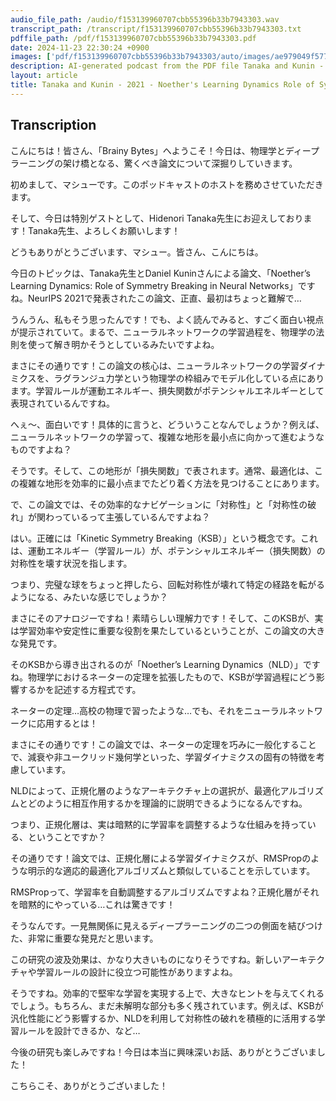 ```yaml
---
audio_file_path: /audio/f153139960707cbb55396b33b7943303.wav
transcript_path: /transcript/f153139960707cbb55396b33b7943303.txt
pdffile_path: /pdf/f153139960707cbb55396b33b7943303.pdf
date: 2024-11-23 22:30:24 +0900
images: ['pdf/f153139960707cbb55396b33b7943303/auto/images/ae979049f577ee8a40c9418815111cc2c8ee751d6f6d9697eae4c6d96f533871.jpg', 'pdf/f153139960707cbb55396b33b7943303/auto/images/3f89afbbfecd36f22c42b2868025f2a0617713548a613f16cda364b861871f28.jpg', 'pdf/f153139960707cbb55396b33b7943303/auto/images/fbecd3c5bdf0dbd2e1650721769260920117c5cde085d71df5d238378193fe2f.jpg', 'pdf/f153139960707cbb55396b33b7943303/auto/images/af1bd662b0b13098b07467af4a3df8168dab3e3718646e4d1f5a979313b7773e.jpg', 'pdf/f153139960707cbb55396b33b7943303/auto/images/076acd280135f12d54d40b0162d77f857d7a0a2c227ec614b93c127a7fea8b46.jpg']
description: AI-generated podcast from the PDF file Tanaka and Kunin - 2021 - Noether's Learning Dynamics Role of Symmetry Brea_JP
layout: article
title: Tanaka and Kunin - 2021 - Noether's Learning Dynamics Role of Symmetry Brea_JP / f153139960707cbb55396b33b7943303
---
```


## Transcription
こんにちは！皆さん、「Brainy Bytes」へようこそ！今日は、物理学とディープラーニングの架け橋となる、驚くべき論文について深掘りしていきます。

初めまして、マシューです。このポッドキャストのホストを務めさせていただきます。

そして、今日は特別ゲストとして、Hidenori Tanaka先生にお迎えしております！Tanaka先生、よろしくお願いします！

どうもありがとうございます、マシュー。皆さん、こんにちは。

今日のトピックは、Tanaka先生とDaniel Kuninさんによる論文、「Noether’s Learning Dynamics: Role of Symmetry Breaking in Neural Networks」ですね。NeurIPS 2021で発表されたこの論文、正直、最初はちょっと難解で…

うんうん、私もそう思ったんです！でも、よく読んでみると、すごく面白い視点が提示されていて。まるで、ニューラルネットワークの学習過程を、物理学の法則を使って解き明かそうとしているみたいですよね。

まさにその通りです！この論文の核心は、ニューラルネットワークの学習ダイナミクスを、ラグランジュ力学という物理学の枠組みでモデル化している点にあります。学習ルールが運動エネルギー、損失関数がポテンシャルエネルギーとして表現されているんですね。

へぇ〜、面白いです！具体的に言うと、どういうことなんでしょうか？例えば、ニューラルネットワークの学習って、複雑な地形を最小点に向かって進むようなものですよね？

そうです。そして、この地形が「損失関数」で表されます。通常、最適化は、この複雑な地形を効率的に最小点までたどり着く方法を見つけることにあります。

で、この論文では、その効率的なナビゲーションに「対称性」と「対称性の破れ」が関わっているって主張しているんですよね？

はい。正確には「Kinetic Symmetry Breaking（KSB）」という概念です。これは、運動エネルギー（学習ルール）が、ポテンシャルエネルギー（損失関数）の対称性を壊す状況を指します。

つまり、完璧な球をちょっと押したら、回転対称性が壊れて特定の経路を転がるようになる、みたいな感じでしょうか？

まさにそのアナロジーですね！素晴らしい理解力です！そして、このKSBが、実は学習効率や安定性に重要な役割を果たしているということが、この論文の大きな発見です。

そのKSBから導き出されるのが「Noether’s Learning Dynamics（NLD）」ですね。物理学におけるネーターの定理を拡張したもので、KSBが学習過程にどう影響するかを記述する方程式です。

ネーターの定理…高校の物理で習ったような…でも、それをニューラルネットワークに応用するとは！

まさにその通りです！この論文では、ネーターの定理を巧みに一般化することで、減衰や非ユークリッド幾何学といった、学習ダイナミクスの固有の特徴を考慮しています。

NLDによって、正規化層のようなアーキテクチャ上の選択が、最適化アルゴリズムとどのように相互作用するかを理論的に説明できるようになるんですね。

つまり、正規化層は、実は暗黙的に学習率を調整するような仕組みを持っている、ということですか？

その通りです！論文では、正規化層による学習ダイナミクスが、RMSPropのような明示的な適応的最適化アルゴリズムと類似していることを示しています。

RMSPropって、学習率を自動調整するアルゴリズムですよね？正規化層がそれを暗黙的にやっている…これは驚きです！

そうなんです。一見無関係に見えるディープラーニングの二つの側面を結びつけた、非常に重要な発見だと思います。

この研究の波及効果は、かなり大きいものになりそうですね。新しいアーキテクチャや学習ルールの設計に役立つ可能性がありますよね。

そうですね。効率的で堅牢な学習を実現する上で、大きなヒントを与えてくれるでしょう。もちろん、まだ未解明な部分も多く残されています。例えば、KSBが汎化性能にどう影響するか、NLDを利用して対称性の破れを積極的に活用する学習ルールを設計できるか、など…

今後の研究も楽しみですね！今日は本当に興味深いお話、ありがとうございました！

こちらこそ、ありがとうございました！






